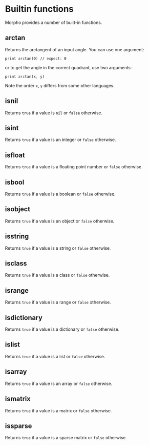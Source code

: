 [comment]: # (Builtin function help)
[version]: # (0.5)

# Builtin functions
[tagarctan]: # (builtin)

Morpho provides a number of built-in functions. 

[showsubtopics]: # (subtopics)

## arctan
[tagarctan]: # (arctan)

Returns the arctangent of an input angle. You can use one argument:

    print arctan(0) // expect: 0

or to get the angle in the correct quadrant, use two arguments:

    print arctan(x, y)

Note the order `x`, `y` differs from some other languages.

## isnil
[tagisnil]: # (isnil)

Returns `true` if a value is `nil` or `false` otherwise.

## isint
[tagisint]: # (isint)

Returns `true` if a value is an integer or `false` otherwise.

## isfloat
[tagisfloat]: # (isfloat)

Returns `true` if a value is a floating point number or `false` otherwise.

## isbool
[tagisbool]: # (isbool)

Returns `true` if a value is a boolean or `false` otherwise.

## isobject
[tagisobject]: # (isobject)

Returns `true` if a value is an object or `false` otherwise.

## isstring
[tagisstring]: # (isstring)

Returns `true` if a value is a string or `false` otherwise.

## isclass
[tagisclass]: # (isclass)

Returns `true` if a value is a class or `false` otherwise.

## isrange
[tagisrange]: # (isrange)

Returns `true` if a value is a range or `false` otherwise.

## isdictionary
[tagisdictionary]: # (isdictionary)

Returns `true` if a value is a dictionary or `false` otherwise.

## islist
[tagislist]: # (islist)

Returns `true` if a value is a list or `false` otherwise.

## isarray
[tagisarray]: # (isarray)

Returns `true` if a value is an array or `false` otherwise.

## ismatrix
[tagismatrix]: # (ismatrix)

Returns `true` if a value is a matrix or `false` otherwise.

## issparse
[tagissparse]: # (issparse)

Returns `true` if a value is a sparse matrix or `false` otherwise.
